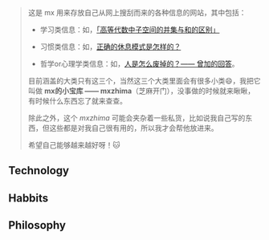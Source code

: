 >这是 mx 用来存放自己从网上搜刮而来的各种信息的网站，其中包括：
>
>- 学习类信息：如，[「高等代数中子空间的并集与和的区别」](https://www.zybang.com/question/9a213106858887287d2e75b693b6b73a.html)
>
>- 习惯类信息：如，[正确的休息模式是怎样的？](https://weibo.com/5979495016/I5ukG7mgO)
>
>- 哲学or心理学类信息：如，[人是怎么废掉的？—— 曾加的回答](https://www.zhihu.com/question/43607087/answer/321913371)。
>
>目前涵盖的大类只有这三个，当然这三个大类里面会有很多小类:smile:，我把它叫做 **mx的小宝库 —— mxzhima**（芝麻开门），没事做的时候就来瞅瞅，有时候什么东西忘了就来查查。
>
>除此之外，这个 *mxzhima* 可能会夹杂着一些私货，比如说我自己写的东西，但这些都是对我自己很有用的，所以我才会帮他放进来。
>
>希望自己能够越来越好呀！:cat:

## Technology

## Habbits

## Philosophy